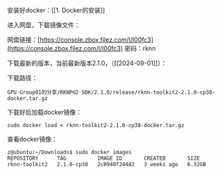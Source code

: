 
安装好docker：[[1. Docker的安装]]

进入网盘，下载镜像文件：

网盘链接：[https://console.zbox.filez.com/l/I00fc3](https://console.zbox.filez.com/l/I00fc3)
密码：rknn

下载最新的版本，当前最新版本2.1.0，（[[2024-09-01]]）：

下载路径：
```shell
GPU-Group01的分享/RKNPU2 SDK/2.1.0/release/rknn-toolkit2-2.1.0-cp38-docker.tar.gz
```


下载好后加载docker镜像：
```shell
sudo docker load < rknn-toolkit2-2.1.0-cp38-docker.tar.gz 
```

查看docker镜像：
```shell
z@ubuntu:~/Downloads$ sudo docker images
REPOSITORY      TAG          IMAGE ID       CREATED       SIZE
rknn-toolkit2   2.1.0-cp38   2c0940f24482   3 weeks ago   6.32GB
```

